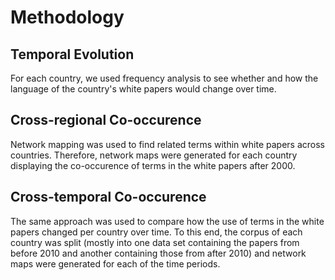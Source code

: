 # Methodology


## Temporal Evolution

For each country, we used frequency analysis to see whether and how the language of the country's white papers would change over time.

## Cross-regional Co-occurence

Network mapping was used to find related terms within white papers across countries. Therefore, network maps were generated for each country displaying the co-occurence of terms in the white papers after 2000.
  
## Cross-temporal Co-occurence

The same approach was used to compare how the use of terms in the white papers changed per country over time. To this end, the corpus of each country was split (mostly into one data set containing the papers from before 2010 and another containing those from after 2010) and network maps were generated for each of the time periods.


